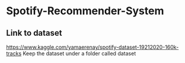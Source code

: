 # Spotify-Recommender-System

## Link to dataset
https://www.kaggle.com/yamaerenay/spotify-dataset-19212020-160k-tracks
Keep the dataset under a folder called dataset

